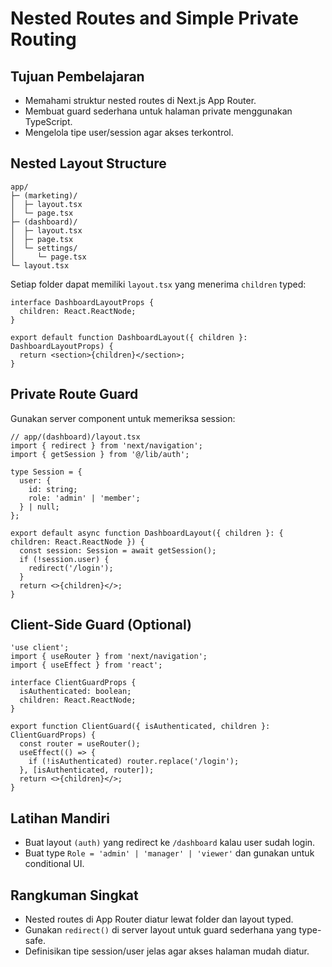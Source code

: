 # Nested Routes and Simple Private Routing

## Tujuan Pembelajaran
- Memahami struktur nested routes di Next.js App Router.
- Membuat guard sederhana untuk halaman private menggunakan TypeScript.
- Mengelola tipe user/session agar akses terkontrol.

## Nested Layout Structure
```
app/
├─ (marketing)/
│  ├─ layout.tsx
│  └─ page.tsx
├─ (dashboard)/
│  ├─ layout.tsx
│  ├─ page.tsx
│  └─ settings/
│     └─ page.tsx
└─ layout.tsx
```
Setiap folder dapat memiliki `layout.tsx` yang menerima `children` typed:
```tsx
interface DashboardLayoutProps {
  children: React.ReactNode;
}

export default function DashboardLayout({ children }: DashboardLayoutProps) {
  return <section>{children}</section>;
}
```

## Private Route Guard
Gunakan server component untuk memeriksa session:
```tsx
// app/(dashboard)/layout.tsx
import { redirect } from 'next/navigation';
import { getSession } from '@/lib/auth';

type Session = {
  user: {
    id: string;
    role: 'admin' | 'member';
  } | null;
};

export default async function DashboardLayout({ children }: { children: React.ReactNode }) {
  const session: Session = await getSession();
  if (!session.user) {
    redirect('/login');
  }
  return <>{children}</>;
}
```

## Client-Side Guard (Optional)
```tsx
'use client';
import { useRouter } from 'next/navigation';
import { useEffect } from 'react';

interface ClientGuardProps {
  isAuthenticated: boolean;
  children: React.ReactNode;
}

export function ClientGuard({ isAuthenticated, children }: ClientGuardProps) {
  const router = useRouter();
  useEffect(() => {
    if (!isAuthenticated) router.replace('/login');
  }, [isAuthenticated, router]);
  return <>{children}</>;
}
```

## Latihan Mandiri
- Buat layout `(auth)` yang redirect ke `/dashboard` kalau user sudah login.
- Buat type `Role = 'admin' | 'manager' | 'viewer'` dan gunakan untuk conditional UI.

## Rangkuman Singkat
- Nested routes di App Router diatur lewat folder dan layout typed.
- Gunakan `redirect()` di server layout untuk guard sederhana yang type-safe.
- Definisikan tipe session/user jelas agar akses halaman mudah diatur.
